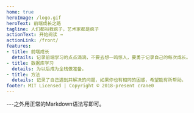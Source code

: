 ```yaml
---
home: true
heroImage: /logo.gif
heroText: 前端成长之路
tagline: 人们都叫我疯子，艺术家都是疯子
actionText: 开始阅读 →
actionLink: /front/
features:
- title: 前端成长
  details: 记录前端学习的点点滴滴，不要去想一鸣惊人，要勇于记录自己的每次成长。
- title: 数据库学习
  details: 为以后成为全栈做准备。
- title: 方法
  details: 记录了自己遇到并解决的问题，如果你也有相同的困惑，希望能有所帮助。
footer: MIT Licensed | Copyright © 2018-present crane0
---
```



---之外用正常的Markdown语法写即可。

